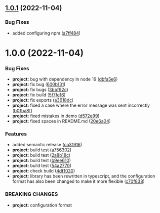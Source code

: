 ## [1.0.1](https://github.com/8r3y/semantic-release-discord-bot/compare/v1.0.0...v1.0.1) (2022-11-04)


### Bug Fixes

* added configuring npm ([a7ff484](https://github.com/8r3y/semantic-release-discord-bot/commit/a7ff484b7adec74351a2eb92d83d8c1c1fa94923))

# 1.0.0 (2022-11-04)


### Bug Fixes

* **project:** bug with dependency in node 16 ([dbfa5e6](https://github.com/8r3y/semantic-release-discord-bot/commit/dbfa5e63c46d0bb8ecac844db087698be129ad3f))
* **project:** fix bug ([600b131](https://github.com/8r3y/semantic-release-discord-bot/commit/600b1316e5729ccece5ad94112cf9878b18780a9))
* **project:** fix bugs ([3bbf92c](https://github.com/8r3y/semantic-release-discord-bot/commit/3bbf92c2745fe0396d4e67522612babc2281285c))
* **project:** fix build ([5f7fe16](https://github.com/8r3y/semantic-release-discord-bot/commit/5f7fe1624342bf775ac830ddd40c497722e77edc))
* **project:** fix exports ([a3618dc](https://github.com/8r3y/semantic-release-discord-bot/commit/a3618dc59e4dbff710bd0380e43c1ca55ac1e6eb))
* **project:** fixed a case where the error message was sent incorrectly ([b01ba8f](https://github.com/8r3y/semantic-release-discord-bot/commit/b01ba8f04e3862ee0de6c38275f43a0ac55c3d0c))
* **project:** fixed mistakes in demo ([d572e99](https://github.com/8r3y/semantic-release-discord-bot/commit/d572e994db1f2598fdc7912e618706977353c315))
* **project:** fixed spaces in README.md ([20e6a04](https://github.com/8r3y/semantic-release-discord-bot/commit/20e6a04a1597d237d2b44223f8b1b8b8086c40fb))


### Features

* added semantic release ([ca31916](https://github.com/8r3y/semantic-release-discord-bot/commit/ca31916ffe8e5bda096d82fc42f29cc29aade182))
* **project:** build test ([a756302](https://github.com/8r3y/semantic-release-discord-bot/commit/a756302d35155302f3b73ea589b2f112e0a6597e))
* **project:** build test ([2a8b18c](https://github.com/8r3y/semantic-release-discord-bot/commit/2a8b18c08bb01e0bc28ddd7a2ffcdfb221854671))
* **project:** build test ([b9ee610](https://github.com/8r3y/semantic-release-discord-bot/commit/b9ee610cb5576d54f2fe1830544edb8065b43a2d))
* **project:** build test ([54a2770](https://github.com/8r3y/semantic-release-discord-bot/commit/54a2770d778d968dcbc7e88009bf56cc42369696))
* **project:** check build ([4df1020](https://github.com/8r3y/semantic-release-discord-bot/commit/4df102013f4960152a7c246184ef76a23e795628))
* **project:** library has been rewritten in typescript, and the configuration format has also been changed to make it more flexible ([c70f838](https://github.com/8r3y/semantic-release-discord-bot/commit/c70f83815f7f95c76175e8d5ecbe0b9908eaf8a7))


### BREAKING CHANGES

* **project:** configuration format

